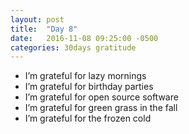 ```yaml
---
layout: post
title:  "Day 8"
date:   2016-11-08 09:25:00 -0500
categories: 30days gratitude
---
```


* I’m grateful for lazy mornings
* I’m grateful for birthday parties
* I’m grateful for open source software
* I’m grateful for green grass in the fall
* I’m grateful for the frozen cold